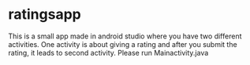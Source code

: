 # ratingsapp
This is a small app made in android studio where you have two different activities. One activity is about giving a rating and after you submit the rating, it leads to second activity. Please run Mainactivity.java
